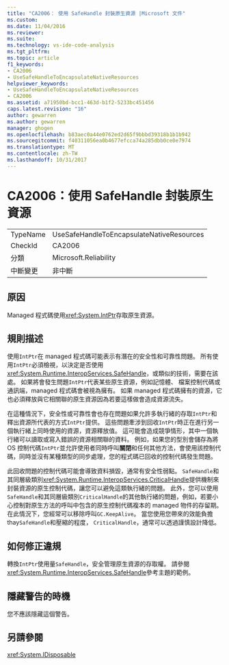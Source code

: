 ```yaml
---
title: "CA2006： 使用 SafeHandle 封裝原生資源 |Microsoft 文件"
ms.custom: 
ms.date: 11/04/2016
ms.reviewer: 
ms.suite: 
ms.technology: vs-ide-code-analysis
ms.tgt_pltfrm: 
ms.topic: article
f1_keywords:
- CA2006
- UseSafeHandleToEncapsulateNativeResources
helpviewer_keywords:
- UseSafeHandleToEncapsulateNativeResources
- CA2006
ms.assetid: a71950bd-bcc1-463d-b1f2-5233bc451456
caps.latest.revision: "16"
author: gewarren
ms.author: gewarren
manager: ghogen
ms.openlocfilehash: b83aec0a44e0762ed2d65f9bbbd39318b1b1b942
ms.sourcegitcommit: f40311056ea0b4677efcca74a285dbb0ce0e7974
ms.translationtype: MT
ms.contentlocale: zh-TW
ms.lasthandoff: 10/31/2017
---
```

# <a name="ca2006-use-safehandle-to-encapsulate-native-resources"></a>CA2006：使用 SafeHandle 封裝原生資源
|||  
|-|-|  
|TypeName|UseSafeHandleToEncapsulateNativeResources|  
|CheckId|CA2006|  
|分類|Microsoft.Reliability|  
|中斷變更|非中斷|  
  
## <a name="cause"></a>原因  
 Managed 程式碼使用<xref:System.IntPtr>存取原生資源。  
  
## <a name="rule-description"></a>規則描述  
 使用`IntPtr`在 managed 程式碼可能表示有潛在的安全性和可靠性問題。 所有使用`IntPtr`必須檢視，以決定是否使用<xref:System.Runtime.InteropServices.SafeHandle>，或類似的技術，需要在該處。 如果將會發生問題`IntPtr`代表某些原生資源，例如記憶體、 檔案控制代碼或通訊端，managed 程式碼會被視為擁有。 如果 managed 程式碼擁有的資源，它也必須釋放與它相關聯的原生資源因為若要這樣做會造成資源流失。  
  
 在這種情況下，安全性或可靠性會也存在問題如果允許多執行緒的存取`IntPtr`和釋出資源所代表的方式`IntPtr`提供。 這些問題牽涉到回收`IntPtr`時正在進行另一個執行緒上同時使用的資源，資源釋放值。 這可能會造成競爭情形，其中一個執行緒可以讀取或寫入錯誤的資源相關聯的資料。 例如，如果您的型別會儲存為將 OS 控制代碼`IntPtr`並允許使用者同時呼叫**關閉**和任何其他方法，會使用該控制代碼，同時並沒有某種類型的同步處理，您的程式碼已回收的控制代碼發生問題。  
  
 此回收問題的控制代碼可能會導致資料損毀，通常有安全性弱點。 `SafeHandle`和其同層級類別<xref:System.Runtime.InteropServices.CriticalHandle>提供機制來封裝資源的原生控制代碼，讓您可以避免這類執行緒的問題。 此外，您可以使用`SafeHandle`和其同層級類別`CriticalHandle`的其他執行緒的問題，例如，若要小心控制對原生方法的呼叫中包含的原生控制代碼複本的 managed 物件的存留期。 在此情況下，您經常可以移除呼叫`GC.KeepAlive`。 當您使用您帶來的效能負擔 thay`SafeHandle`和壓縮的程度， `CriticalHandle`，通常可以透過謹慎設計降低。  
  
## <a name="how-to-fix-violations"></a>如何修正違規  
 轉換`IntPtr`使用量`SafeHandle`，安全管理原生資源的存取權。 請參閱<xref:System.Runtime.InteropServices.SafeHandle>參考主題的範例。  
  
## <a name="when-to-suppress-warnings"></a>隱藏警告的時機  
 您不應該隱藏這個警告。  
  
## <a name="see-also"></a>另請參閱  
 <xref:System.IDisposable>